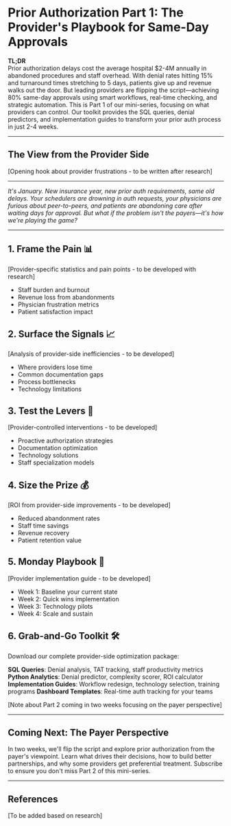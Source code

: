 # Prior Authorization Part 1: The Provider's Playbook for Same-Day Approvals

**TL;DR**  
Prior authorization delays cost the average hospital $2-4M annually in abandoned procedures and staff overhead. With denial rates hitting 15% and turnaround times stretching to 5 days, patients give up and revenue walks out the door. But leading providers are flipping the script—achieving 80% same-day approvals using smart workflows, real-time checking, and strategic automation. This is Part 1 of our mini-series, focusing on what providers can control. Our toolkit provides the SQL queries, denial predictors, and implementation guides to transform your prior auth process in just 2-4 weeks.

---

## The View from the Provider Side

[Opening hook about provider frustrations - to be written after research]

---

*It's January. New insurance year, new prior auth requirements, same old delays. Your schedulers are drowning in auth requests, your physicians are furious about peer-to-peers, and patients are abandoning care after waiting days for approval. But what if the problem isn't the payers—it's how we're playing the game?*

---

## 1. Frame the Pain 📊

[Provider-specific statistics and pain points - to be developed with research]
- Staff burden and burnout
- Revenue loss from abandonments
- Physician frustration metrics
- Patient satisfaction impact

## 2. Surface the Signals 📈

[Analysis of provider-side inefficiencies - to be developed]
- Where providers lose time
- Common documentation gaps
- Process bottlenecks
- Technology limitations

## 3. Test the Levers 🔧

[Provider-controlled interventions - to be developed]
- Proactive authorization strategies
- Documentation optimization
- Technology solutions
- Staff specialization models

## 4. Size the Prize 💰

[ROI from provider-side improvements - to be developed]
- Reduced abandonment rates
- Staff time savings
- Revenue recovery
- Patient retention value

## 5. Monday Playbook 🎯

[Provider implementation guide - to be developed]
- Week 1: Baseline your current state
- Week 2: Quick wins implementation
- Week 3: Technology pilots
- Week 4: Scale and sustain

## 6. Grab-and-Go Toolkit 🛠️

Download our complete provider-side optimization package:

**SQL Queries**: Denial analysis, TAT tracking, staff productivity metrics
**Python Analytics**: Denial predictor, complexity scorer, ROI calculator
**Implementation Guides**: Workflow redesign, technology selection, training programs
**Dashboard Templates**: Real-time auth tracking for your teams

[Note about Part 2 coming in two weeks focusing on the payer perspective]

---

## Coming Next: The Payer Perspective

In two weeks, we'll flip the script and explore prior authorization from the payer's viewpoint. Learn what drives their decisions, how to build better partnerships, and why some providers get preferential treatment. Subscribe to ensure you don't miss Part 2 of this mini-series.

---

## References

[To be added based on research]